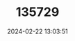 ---
title: "135729"
category: "Pristimantis culatensis"
draft: false
date: 2024-02-22 13:03:51
languages:
  Spanish; Castilian: ["Ranita de Páramo La Culata"]
  English: ["La Culata’s Paramo Frog"]
---